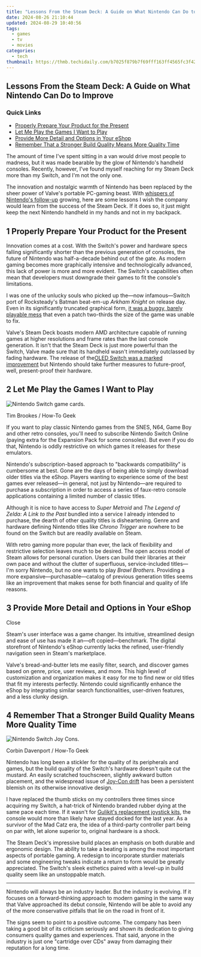 ```yaml
---
title: "Lessons From the Steam Deck: A Guide on What Nintendo Can Do to Improve"
date: 2024-08-26 21:10:44
updated: 2024-08-29 10:40:56
tags:
  - games
  - tv
  - movies
categories:
  - tech
thumbnail: https://thmb.techidaily.com/b7025f879b7f69fff163ff4565fc3f42cd715d8a0e343c5b6d69fd8b7007ad8a.jpg
---
```


## Lessons From the Steam Deck: A Guide on What Nintendo Can Do to Improve

### Quick Links

* [Properly Prepare Your Product for the Present](https://facebook-video-recording.techidaily.com/2024-approved-reclaim-lost-facebook-watch-button/)
* [Let Me Play the Games I Want to Play](https://facebook-video-footage.techidaily.com/updated-how-to-make-money-on-youtube/)
* [Provide More Detail and Options in Your eShop](https://youtube-help.techidaily.com/2024-approved-the-complete-youtubers-guide-to-editing-in-premiere-pro/)
* [Remember That a Stronger Build Quality Means More Quality Time](https://android-location.techidaily.com/navigating-the-world-of-electronics-with-toms-detailed-guides/)

 The amount of time I've spent sitting in a van would drive most people to madness, but it was made bearable by the glow of Nintendo's handheld consoles. Recently, however, I've found myself reaching for my Steam Deck more than my Switch, and I'm not the only one.

 The innovation and nostalgic warmth of Nintendo has been replaced by the sheer power of Valve's portable PC-gaming beast. With [whispers of Nintendo's follow-up](https://video-screen-grab.techidaily.com/in-2024-leveraging-obs-establishing-an-efficient-countdown-clock/) growing, here are some lessons I wish the company would learn from the success of the Steam Deck. If it does so, it just might keep the next Nintendo handheld in my hands and not in my backpack.

## 1  Properly Prepare Your Product for the Present 

 Innovation comes at a cost. With the Switch's power and hardware specs falling significantly shorter than the previous generation of consoles, the future of Nintendo was half-a-decade behind out of the gate. As modern gaming becomes more graphically intensive and technologically advanced, this lack of power is more and more evident. The Switch's capabilities often mean that developers must downgrade their games to fit the console's limitations.

 I was one of the unlucky souls who picked up the—now infamous—Switch port of Rocksteady's Batman beat-em-up _Arkham Knight_ on release day. Even in its significantly truncated graphical form, [it was a buggy, barely playable mess](https://www.nintendolife.com/news/2024/02/batman-arkham-knight-still-runs-poorly-on-switch-despite-massive-update) that even a patch two-thirds the size of the game was unable to fix.

 Valve's Steam Deck boasts modern AMD architecture capable of running games at higher resolutions and frame rates than the last console generation. It isn't that the Steam Deck is just more powerful than the Switch, Valve made sure that its handheld wasn't immediately outclassed by fading hardware. The release of the[OLED Switch was a marked improvement](https://win11.techidaily.com/1719355296197-dimming-windows-11-brightness-simple-fixes-unveiled/) but Nintendo should take further measures to future-proof, well, present-proof their hardware.

## 2  Let Me Play the Games I Want to Play 

![Nintendo Switch game cards.](https://static1.howtogeekimages.com/wordpress/wp-content/uploads/2024/03/game_carts.jpg) 

Tim Brookes / How-To Geek

 If you want to play classic Nintendo games from the SNES, N64, Game Boy and other retro consoles, you'll need to subscribe Nintendo Switch Online (paying extra for the Expansion Pack for some consoles). But even if you do that, Nintendo is oddly restrictive on which games it releases for these emulators.

 Nintendo's subscription-based approach to "backwards compatibility" is cumbersome at best. Gone are the days of being able to simply download older titles via the eShop. Players wanting to experience some of the best games ever released—in general, not just by Nintendo—are required to purchase a subscription in order to access a series of faux-retro console applications containing a limited number of classic titles.

 Although it is nice to have access to _Super Metroid_ and _The Legend of Zelda: A Link to the Past_ bundled into a service I already intended to purchase, the dearth of other quality titles is disheartening. Genre and hardware defining Nintendo titles like _Chrono Trigger_ are nowhere to be found on the Switch but are readily available on Steam.

 With retro gaming more popular than ever, the lack of flexibility and restrictive selection leaves much to be desired. The open access model of Steam allows for personal curation. Users can build their libraries at their own pace and without the clutter of superfluous, service-included titles—I'm sorry Nintendo, but no one wants to play _Brawl Brothers_. Providing a more expansive—purchasable—catalog of previous generation titles seems like an improvement that makes sense for both financial and quality of life reasons.

## 3  Provide More Detail and Options in Your eShop 

Close 

 Steam's user interface was a game changer. Its intuitive, streamlined design and ease of use has made it an—oft copied—benchmark. The digital storefront of Nintendo's eShop currently lacks the refined, user-friendly navigation seen in Steam's marketplace.

 Valve's bread-and-butter lets me easily filter, search, and discover games based on genre, price, user reviews, and more. This high level of customization and organization makes it easy for me to find new or old titles that fit my interests perfectly. Nintendo could significantly enhance the eShop by integrating similar search functionalities, user-driven features, and a less clunky design.

## 4  Remember That a Stronger Build Quality Means More Quality Time 

![Nintendo Switch Joy Cons.](https://static1.howtogeekimages.com/wordpress/wp-content/uploads/2024/03/52659706170_2192629c1a_o.jpg) 

Corbin Davenport / How-To Geek

 Nintendo has long been a stickler for the quality of its peripherals and games, but the build quality of the Switch's hardware doesn't quite cut the mustard. An easily scratched touchscreen, slightly awkward button placement, and the widespread issue of [Joy-Con drift](https://instagram-video-files.techidaily.com/new-discreet-insta-story-enthusiasts-best-5-tools/) has been a persistent blemish on its otherwise innovative design.

 I have replaced the thumb sticks on my controllers three times since acquiring my Switch, a hat-trick of Nintendo branded rubber dying at the same pace each time. If it wasn't for [Gulikit's replacement joystick kits](https://www.gulikit.com/productinfo/945307.html), the console would more than likely have stayed docked for the last year. As a survivor of the Mad Catz era, the idea of a third-party controller part being on par with, let alone superior to, original hardware is a shock.

 The Steam Deck's impressive build places an emphasis on both durable and ergonomic design. The ability to take a beating is among the most important aspects of portable gaming. A redesign to incorporate sturdier materials and some engineering tweaks indicate a return to form would be greatly appreciated. The Switch's sleek esthetics paired with a level-up in build quality seem like an unstoppable match.

---

 Nintendo will always be an industry leader. But the industry is evolving. If it focuses on a forward-thinking approach to modern gaming in the same way that Valve approached its debut console, Nintendo will be able to avoid any of the more conservative pitfalls that lie on the road in front of it.

 The signs seem to point to a positive outcome. The company has been taking a good bit of its criticism seriously and shown its dedication to giving consumers quality games and experiences. That said, anyone in the industry is just one "cartridge over CDs" away from damaging their reputation for a long time.

<ins class="adsbygoogle"
     style="display:block"
     data-ad-format="autorelaxed"
     data-ad-client="ca-pub-7571918770474297"
     data-ad-slot="1223367746"></ins>



<ins class="adsbygoogle"
     style="display:block"
     data-ad-client="ca-pub-7571918770474297"
     data-ad-slot="8358498916"
     data-ad-format="auto"
     data-full-width-responsive="true"></ins>
